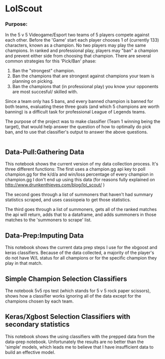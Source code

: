 
# LolScout
### Purpose:
In the 5 v 5 Videogame/Esport two teams of 5 players compete against each other. 
Before the 'Game' start each player chooses 1 of (currently 133) characters, known as a champion. No two players may play the same champions. 
In ranked and professional play, players may "ban" a champion and prevent either side from choosing that champion. 
There are several common strategies for this 'Pick/Ban' phase:
1. Ban the "strongest" champion. 
2. Ban the champions that are strongest against champions your team is planning on picking. 
3. Ban the champions that (in professional play) you know your opponents are most succesful/ skilled with. 

Since a team only has 5 bans, and every banned champion is banned for both teams, evaluating these three goals (and which 5 champions are worth banning) is a difficult task for professional League of Legends teams. 

The purpose of the project was to make classifier (Team 1 winning being the target), that would help answer the question of how to optimally do pick ban, and to use that classifier's output to answer the above questions. 



```python

```

## Data-Pull:Gathering Data
This notebook shows the current version of my data collection process. 
It's three different functions:
The first uses a champion.gg api key to poll champion.gg for the  k/d/a  and win/loss percentage of every champion in champion.gg
I don't end up using this data (for reasons fully explained on http://www.drunkenthieves.com/blog/lol_scout/ )

The second goes through  a list of summoners that haven't had summary statistics scraped, and uses cassiopeia to get those statistics. 

The third goes through a list of summoners, gets all of the ranked matches the api will return, adds that to a dataframe, and adds summoners in those matches to the 'summoners to scrape' list. 

## Data-Prep:Imputing Data
This notebook shows the current data prep steps I use for the xbgoost and keras classifiers. 
Because of the data collected, a majority of the player's do not have W/L status for all champions or for the specific champion they play in that match.


## Simple Champion Selection Classifiers
The notebook 5v5 rps test (which stands for 5 v 5 rock paper scissors), shows how a classifier works ignoring all of the data except for the champions chosen by each team. 

## Keras/Xgbost Selection Classifiers with secondary statistics
This notebook shows the using classifiers with the prepped data from the data-prep notebook. Unfortunately the results are no better than the 'simple' models, which leads me to believe that I have insufficient data to build an effective model. 
